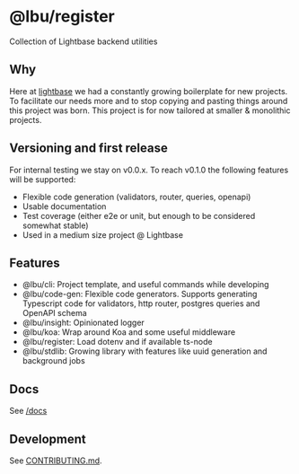 # @lbu/register

Collection of Lightbase backend utilities

## Why

Here at [lightbase](https://lightbase.nl) we had a constantly growing
boilerplate for new projects. To facilitate our needs more and to stop copying
and pasting things around this project was born. This project is for now
tailored at smaller & monolithic projects.

## Versioning and first release

For internal testing we stay on v0.0.x. To reach v0.1.0 the following features
will be supported:

- Flexible code generation (validators, router, queries, openapi)
- Usable documentation
- Test coverage (either e2e or unit, but enough to be considered somewhat
  stable)
- Used in a medium size project @ Lightbase

## Features

- @lbu/cli: Project template, and useful commands while developing
- @lbu/code-gen: Flexible code generators. Supports generating Typescript code
  for validators, http router, postgres queries and OpenAPI schema
- @lbu/insight: Opinionated logger
- @lbu/koa: Wrap around Koa and some useful middleware
- @lbu/register: Load dotenv and if available ts-node
- @lbu/stdlib: Growing library with features like uuid generation and background
  jobs

## Docs

See [/docs](/docs/README.md)

## Development

See [CONTRIBUTING.md](/CONTRIBUTING.md).

